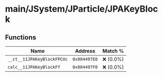 # main/JSystem/JParticle/JPAKeyBlock

## Functions

| Name | Address | Match % |
|------|---------|---------|
| `__ct__11JPAKeyBlockFPCUc` | `0x804497E0` | :x: (0.0%) |
| `calc__11JPAKeyBlockFf` | `0x804497F0` | :x: (0.0%) |